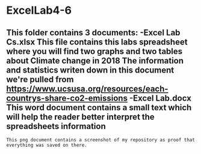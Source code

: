 # ExcelLab4-6

This folder contains 3 documents:
-Excel Lab Cs.xlsx
	This file contains this labs spreadsheet where you will find two graphs and two tables about Climate change in 2018
	The information and statistics writen down in this document we're pulled from https://www.ucsusa.org/resources/each-countrys-share-co2-emissions
-Excel Lab.docx
	This word document contains a small text which will help the reader better interpret the spreadsheets information 
-
	This png document contains a screenshot of my repository as proof that everything was saved on there.
